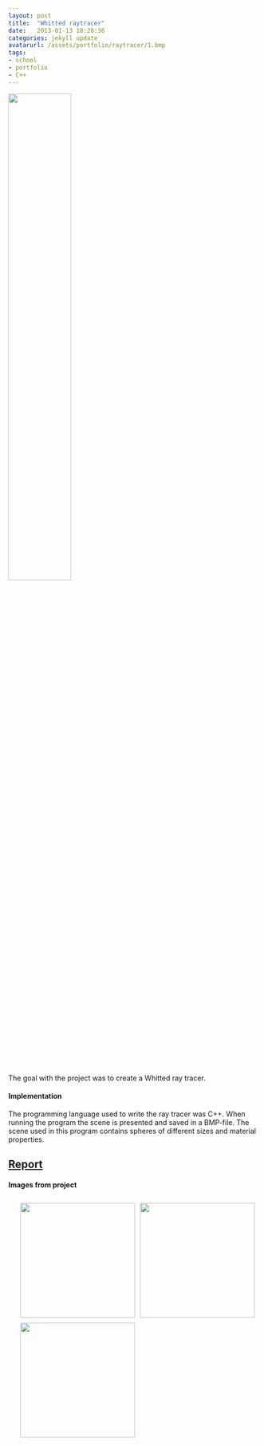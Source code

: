 ```yaml
---
layout: post
title:  "Whitted raytracer"
date:   2013-01-13 18:28:36
categories: jekyll update
avatarurl: /assets/portfolio/raytracer/1.bmp
tags:
- school
- portfolio
- C++
---
```


<img src="{{ site.baseurl }}/assets/portfolio/raytracer/1.bmp" width="50%"/> 

The goal with the project was to create a Whitted ray tracer.

#### Implementation ####

The programming language used to write the ray tracer was C++. When running the program the scene is presented and saved in a BMP-file. The scene used in this program contains spheres of different sizes and material properties.

## [Report][RaytracerReport] ##

#### Images from project ####

<style>
	ul#menu li {
		float: left;
	    display:inline;
	    margin: 10px 10px 0 0;
	}
	ul#menu {
		margin: 0 0 0 0;
	}
	div.img img {
		height: 230px;
		width: 230px;
	}
</style>

<div class="img">
	<ul id="menu">
		<li><a href="{{ site.baseurl }}/assets/portfolio/raytracer/1.bmp">
			<img src="{{ site.baseurl }}/assets/portfolio/raytracer/1.bmp"/>
		</a>
		</li>
		  	<li><a href="{{ site.baseurl }}/assets/portfolio/raytracer/2.bmp">
			<img src="{{ site.baseurl }}/assets/portfolio/raytracer/2.bmp"/>
		</a>
		</li>
		  	<li><a href="{{ site.baseurl }}/assets/portfolio/raytracer/3.bmp">
			<img src="{{ site.baseurl }}/assets/portfolio/raytracer/3.bmp"/>
		</a>
		</li>
	</ul>

	<ul id="menu">
		<li><a href="{{ site.baseurl }}/assets/portfolio/raytracer/4.bmp">
			<img src="{{ site.baseurl }}/assets/portfolio/raytracer/4.bmp"/>
		</a>
		</li>
		  	<li><a href="{{ site.baseurl }}/assets/portfolio/raytracer/5.bmp">
			<img src="{{ site.baseurl }}/assets/portfolio/raytracer/5.bmp"/>
		</a>
		</li>
		  	<li><a href="{{ site.baseurl }}/assets/portfolio/raytracer/6.bmp">
			<img src="{{ site.baseurl }}/assets/portfolio/raytracer/6.bmp"/>
		</a>
		</li>
	</ul> 

	<ul id="menu">
		<li><a href="{{ site.baseurl }}/assets/portfolio/raytracer/7.bmp">
			<img src="{{ site.baseurl }}/assets/portfolio/raytracer/7.bmp"/>
		</a>
		</li>
		  	<li><a href="{{ site.baseurl }}/assets/portfolio/raytracer/8.bmp">
			<img src="{{ site.baseurl }}/assets/portfolio/raytracer/8.bmp"/>
		</a>
		</li>
	</ul> 
</div>

[RaytracerReport]: /assets/portfolio/raytracer/Advanced_Global_Illumination_Rendering_Report.pdf